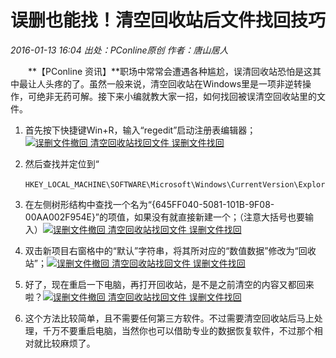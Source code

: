 # 误删也能找！清空回收站后文件找回技巧

*2016-01-13 16:04 出处：PConline原创 作者：唐山居人*  



　　**【PConline 资讯】**职场中常常会遭遇各种尴尬，误清回收站恐怕是这其中最让人头疼的了。虽然一般来说，清空回收站在Windows里是一项非逆转操作，可绝非无药可解。接下来小编就教大家一招，如何找回被误清空回收站里的文件。

1. 首先按下快捷键Win+R，输入“regedit”启动注册表编辑器；[![误删文件撤回 清空回收站找回文件 误删文件找回](https://img0.pconline.com.cn/pconline/1601/13/7444942_01_thumb.jpg)](https://www.pconline.com.cn/skill_pic/744/7444942_pic.html?imgsrc=//img0.pconline.com.cn/pconline/1601/13/7444942_01.jpg&channel=7988) 



2. 然后查找并定位到“

	```
	HKEY_LOCAL_MACHINE\SOFTWARE\Microsoft\Windows\CurrentVersion\Explorer\Desktop\NameSpace　　
	```

1. 在左侧树形结构中查找一个名为“{645FF040-5081-101B-9F08-00AA002F954E}”的项值，如果没有就直接新建一个；（注意大括号也要输入）[![误删文件撤回 清空回收站找回文件 误删文件找回](https://img0.pconline.com.cn/pconline/1601/13/7444942_02_thumb.jpg)](https://www.pconline.com.cn/skill_pic/744/7444942_pic.html?imgsrc=//img0.pconline.com.cn/pconline/1601/13/7444942_02.jpg&channel=7988) 
   
2. 双击新项目右窗格中的“默认”字符串，将其所对应的“数值数据”修改为“回收站”；[![误删文件撤回 清空回收站找回文件 误删文件找回](https://img0.pconline.com.cn/pconline/1601/13/7444942_03_thumb.jpg)](https://www.pconline.com.cn/skill_pic/744/7444942_pic.html?imgsrc=//img0.pconline.com.cn/pconline/1601/13/7444942_03.jpg&channel=7988) 
   
3. 好了，现在重启一下电脑，再打开回收站，是不是之前清空的内容又都回来啦？[![误删文件撤回 清空回收站找回文件 误删文件找回](https://img0.pconline.com.cn/pconline/1601/13/7444942_04_thumb.jpg)](https://www.pconline.com.cn/skill_pic/744/7444942_pic.html?imgsrc=//img0.pconline.com.cn/pconline/1601/13/7444942_04.jpg&channel=7988) 
   
4. 这个方法比较简单，且不需要任何第三方软件。不过需要清空回收站后马上处理，千万不要重启电脑，当然你也可以借助专业的数据恢复软件，不过那个相对就比较麻烦了。
